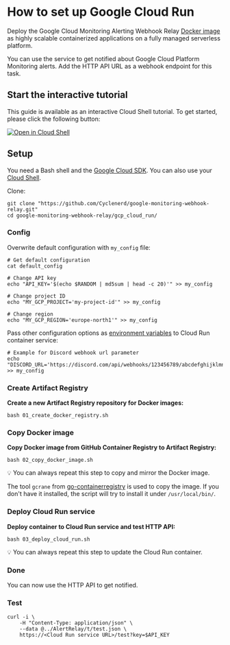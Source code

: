 # How to set up Google Cloud Run

Deploy the Google Cloud Monitoring Alerting Webhook Relay [Docker image](https://hub.docker.com/repository/docker/cyclenerd/google-monitoring-webhook-relay) as highly scalable containerized applications on a fully managed serverless platform.

You can use the service to get notified about Google Cloud Platform Monitoring alerts.
Add the HTTP API URL as a webhook endpoint for this task.

## Start the interactive tutorial

This guide is available as an interactive Cloud Shell tutorial.
To get started, please click the following button:

[![Open in Cloud Shell](https://gstatic.com/cloudssh/images/open-btn.png)](https://shell.cloud.google.com/cloudshell/open?cloudshell_git_repo=https://github.com/Cyclenerd/google-monitoring-webhook-relay&cloudshell_git_branch=master&cloudshell_tutorial=gcp_cloud_run/cloud-shell-tutorial.md)

## Setup

You need a Bash shell and the [Google Cloud SDK](https://cloud.google.com/sdk/docs/install).
You can also use your [Cloud Shell](https://cloud.google.com/shell/docs/using-cloud-shell).

Clone:
```shell
git clone "https://github.com/Cyclenerd/google-monitoring-webhook-relay.git"
cd google-monitoring-webhook-relay/gcp_cloud_run/
```

### Config

Overwrite default configuration with `my_config` file:

```shell
# Get default configuration
cat default_config

# Change API key
echo "API_KEY='$(echo $RANDOM | md5sum | head -c 20)'" >> my_config

# Change project ID
echo "MY_GCP_PROJECT='my-project-id'" >> my_config

# Change region
echo "MY_GCP_REGION='europe-north1'" >> my_config
```

Pass other configuration options as [environment variables](https://github.com/Cyclenerd/google-monitoring-webhook-relay#configuration) to Cloud Run container service:

```shell
# Example for Discord webhook url parameter
echo "DISCORD_URL='https://discord.com/api/webhooks/123456789/abcdefghijklmnopqrstuvwxyz'" >> my_config
```

### Create Artifact Registry 

**Create a new Artifact Registry repository for Docker images:**
```shell
bash 01_create_docker_registry.sh
```

### Copy Docker image

**Copy Docker image from GitHub Container Registry to Artifact Registry:**
```shell
bash 02_copy_docker_image.sh
```

💡 You can always repeat this step to copy and mirror the Docker image.

The tool `gcrane` from [go-containerregistry](https://github.com/google/go-containerregistry/blob/main/cmd/gcrane/README.md) is used to copy the image.
If you don't have it installed, the script will try to install it under `/usr/local/bin/`.

### Deploy Cloud Run service

**Deploy container to Cloud Run service and test HTTP API:**
```shell
bash 03_deploy_cloud_run.sh
```

💡 You can always repeat this step to update the Cloud Run container.

### Done

You can now use the HTTP API to get notified.

### Test

```shell
curl -i \
	-H "Content-Type: application/json" \
	--data @../AlertRelay/t/test.json \
	https://<Cloud Run service URL>/test?key=$API_KEY
```